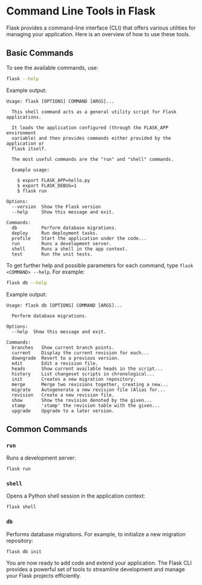 # Command Line Tools in Flask

Flask provides a command-line interface (CLI) that offers various utilities for managing your application. Here is an overview of how to use these tools.

## Basic Commands

To see the available commands, use:

```sh
flask --help
```

Example output:

```console
Usage: flask [OPTIONS] COMMAND [ARGS]...

  This shell command acts as a general utility script for Flask applications.

  It loads the application configured (through the FLASK_APP environment
  variable) and then provides commands either provided by the application or
  Flask itself.

  The most useful commands are the "run" and "shell" commands.

  Example usage:

    $ export FLASK_APP=hello.py
    $ export FLASK_DEBUG=1
    $ flask run

Options:
  --version  Show the Flask version
  --help     Show this message and exit.

Commands:
  db         Perform database migrations.
  deploy     Run deployment tasks.
  profile    Start the application under the code...
  run        Runs a development server.
  shell      Runs a shell in the app context.
  test       Run the unit tests.
```

To get further help and possible parameters for each command, type `flask <COMMAND> --help`. For example:

```sh
flask db --help
```

Example output:

```console
Usage: flask db [OPTIONS] COMMAND [ARGS]...

  Perform database migrations.

Options:
  --help  Show this message and exit.

Commands:
  branches   Show current branch points.
  current    Display the current revision for each...
  downgrade  Revert to a previous version.
  edit       Edit a revision file.
  heads      Show current available heads in the script...
  history    List changeset scripts in chronological...
  init       Creates a new migration repository.
  merge      Merge two revisions together, creating a new...
  migrate    Autogenerate a new revision file (Alias for...
  revision   Create a new revision file.
  show       Show the revision denoted by the given...
  stamp      'stamp' the revision table with the given...
  upgrade    Upgrade to a later version.
```

## Common Commands

### `run`

Runs a development server:

```sh
flask run
```

### `shell`

Opens a Python shell session in the application context:

```sh
flask shell
```

### `db`

Performs database migrations. For example, to initialize a new migration repository:

```sh
flask db init
```

You are now ready to add code and extend your application. The Flask CLI provides a powerful set of tools to streamline development and manage your Flask projects efficiently.
